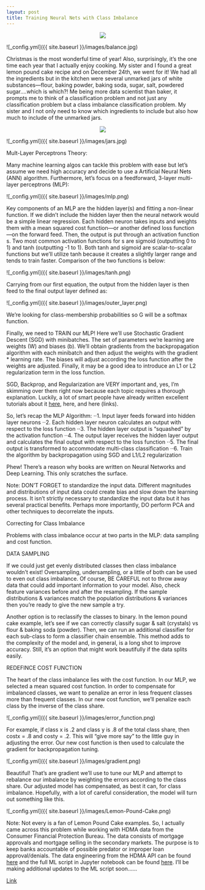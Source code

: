 ```yaml
---
layout: post
title: Training Neural Nets with Class Imbalance
---
```


<p align="center">
  <img src="https://github.com/ad-owens/ad-owens/tree/master/images/balance?raw=true"/>
</p>

![_config.yml]({{ site.baseurl }}/images/balance.jpg)

Christmas is the most wonderful time of year!  Also, surprisingly, it’s the one time each year that I actually enjoy cooking.  My sister and I found a great lemon pound cake recipe and on December 24th, we went for it!  We had all the ingredients but in the kitchen were several unmarked jars of white substances—flour, baking powder, baking soda, sugar, salt, powdered sugar….which is which?!  Me being more data scientist than baker, it prompts me to think of a classification problem and not just any classification problem but a class imbalance classification problem.  My sister and I not only need to know which ingredients to include but also how much to include of the unmarked jars.


<p align="center">
  <img src="https://github.com/ad-owens/ad-owens/tree/master/images/jars.jpg?raw=true"/>
</p>

![_config.yml]({{ site.baseurl }}/images/jars.jpg)

Mult-Layer Perceptrons Theory: 

Many machine learning algos can tackle this problem with ease but let’s assume we need high accuracy and decide to use a Artificial Neural Nets (ANN) algorithm. Furthermore, let’s focus on a feedforward, 3-layer multi-layer perceptrons (MLP):

![_config.yml]({{ site.baseurl }}/images/mlp.png)

Key components of an MLP are the hidden layer(s) and fitting a non-linear function.  If we didn’t include the hidden layer then the neural network would be a simple linear regression.  Each hidden neuron takes inputs and weights them with a mean squared cost function—or another defined loss function—on the forward feed.  Then, the output is put through an activation function s.  Two most common activation functions for s are sigmoid (outputting 0 to 1) and tanh (outputting -1 to 1). Both tanh and sigmoid are scalar-to-scalar functions but we’ll utilize tanh because it creates a slightly larger range and tends to train faster.   Comparison of the two functions is below:

![_config.yml]({{ site.baseurl }}/images/tanh.png)

Carrying from our first equation, the output from the hidden layer is then feed to the final output layer defined as:

![_config.yml]({{ site.baseurl }}/images/outer_layer.png)

We’re looking for class-membership probabilities so G will be a softmax function.

Finally, we need to TRAIN our MLP!  Here we’ll use Stochastic Gradient Descent (SGD) with minibatches. The set of parameters we’re learning are weights (W) and biases (b).   We’ll obtain gradients from the backpropagation algorithm with each minibatch and then adjust the weights with the gradient * learning rate.  The biases will adjust according the loss function after the weights are adjusted.  Finally, it may be a good idea to introduce an L1 or L2 regularization term in the loss function.  

SGD, Backprop, and Regularization are VERY important and, yes, I’m skimming over them right now because each topic requires a thorough explanation.  Luckily, a lot of smart people have already written excellent tutorials about it [here](https://mattmazur.com/2015/03/17/a-step-by-step-backpropagation-example/), here, and here (links).

So, let’s recap the MLP Algorithm: 
⋅⋅1. Input layer feeds forward into hidden layer neurons
⋅⋅2. Each hidden layer neuron calculates an output with respect to the loss function
⋅⋅3. The hidden layer output is “squashed” by the activation function
⋅⋅4. The output layer receives the hidden layer output and calculates the final output with respect to the loss function
⋅⋅5. The final output is transformed to accommodate multi-class classification
⋅⋅6. Train the algorithm by backpropagation using SGD and L1/L2 regularization

Phew!  There’s a reason why books are written on Neural Networks and Deep Learning.  This only scratches the surface.  

Note: DON’T FORGET to standardize the input data.  Different magnitudes and distributions of input data could create bias and slow down the learning process.  It isn’t strictly necessary to standardize the input data but it has several practical benefits.  Perhaps more importantly, DO perform PCA and other techniques to decorrelate the inputs. 

Correcting for Class Imbalance

Problems with class imbalance occur at two parts in the MLP: data sampling and cost function.  

DATA SAMPLING

If we could just get evenly distributed classes then class imbalance wouldn’t exist!  Oversampling, undersampling, or a little of both can be used to even out class imbalance.  Of course, BE CAREFUL not to throw away data that could add important information to your model.   Also, check feature variances before and after the resampling.  If the sample distributions & variances match the population distributions & variances then you’re ready to give the new sample a try.

Another option is to reclassify the classes to binary. In the lemon pound cake example, let’s see if we can correctly classify sugar & salt (crystals) vs flour & baking soda (powder).  Then, we can run an additional classifier for each sub-class to form a classifier chain ensemble.  This method adds to the complexity of the model and, in general, is a long shot to improve accuracy.  Still, it’s an option that might work beautifully if the data splits easily.  

REDEFINCE COST FUNCTION

The heart of the class imbalance lies with the cost function.  In our MLP, we selected a mean squared cost function.  In order to compensate for imbalanced classes, we want to penalize an error in less frequent classes more than frequent classes.  In our new cost function, we’ll penalize each class by the inverse of the class share. 

![_config.yml]({{ site.baseurl }}/images/error_function.png)

For example, if class x is .2 and class y is .8 of the total class share, then costx = .8 and costy = .2. This will “give more say” to the little guy in adjusting the error.  Our new cost function is then used to calculate the gradient for backpropagation tuning.  

![_config.yml]({{ site.baseurl }}/images/gradient.png)

Beautiful!  That’s are gradient we’ll use to tune our MLP and attempt to rebalance our imbalance by weighting the errors according to the class share.  Our adjusted model has compensated, as best it can, for class imbalance.  Hopefully, with a lot of careful consideration, the model will turn out something like this.  

![_config.yml]({{ site.baseurl }}/images/Lemon-Pound-Cake.png)

Note: Not every is a fan of Lemon Pound Cake examples. So, I actually came across this problem while working with HDMA data from the Consumer Financial Protection Bureau.  The data consists of mortgage approvals and mortgage selling in the secondary markets.  The purpose is to keep banks accountable of possible predator or improper loan approval/denials.  The data engineering from the HDMA API can be found [here](https://github.com/ad-owens/vault-econ/blob/master/HDMA/data_engineering.py) and the full ML script in Jupyter notebook can be found [here](https://github.com/ad-owens/vault-econ/blob/master/HDMA/hdma_ML_analysis.ipynb). I’ll be making additional updates to the ML script soon……


[Link](https://github.com/barryclark/jekyll-now)
